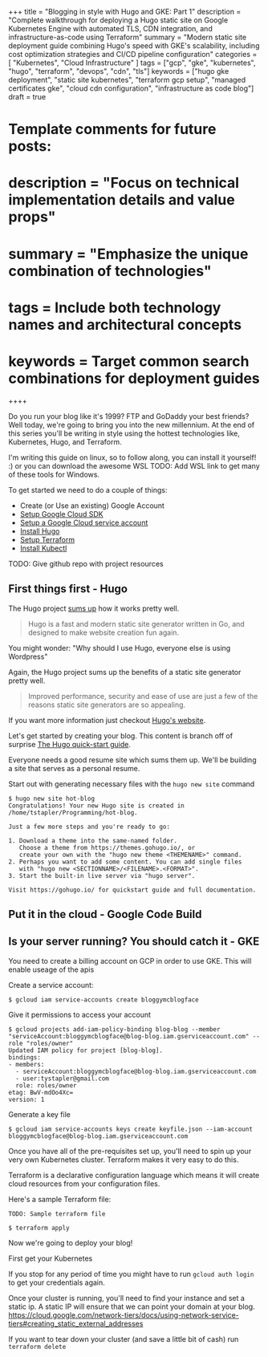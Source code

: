 +++
title = "Blogging in style with Hugo and GKE: Part 1"
description = "Complete walkthrough for deploying a Hugo static site on Google Kubernetes Engine with automated TLS, CDN integration, and infrastructure-as-code using Terraform"
summary = "Modern static site deployment guide combining Hugo's speed with GKE's scalability, including cost optimization strategies and CI/CD pipeline configuration"
categories = [ "Kubernetes", "Cloud Infrastructure" ]
tags = ["gcp", "gke", "kubernetes", "hugo", "terraform", "devops", "cdn", "tls"]
keywords = ["hugo gke deployment", "static site kubernetes", "terraform gcp setup", "managed certificates gke", "cloud cdn configuration", "infrastructure as code blog"]
draft = true

# Template comments for future posts:
# description = "Focus on technical implementation details and value props"
# summary = "Emphasize the unique combination of technologies"
# tags = Include both technology names and architectural concepts
# keywords = Target common search combinations for deployment guides
++++

Do you run your blog like it's 1999? FTP and GoDaddy your best friends? Well today, we're going to bring you into the new millennium. At the end of this series you'll be writing in style using the hottest technologies like, Kubernetes, Hugo, and Terraform.

I'm writing this guide on linux, so to follow along, you can install it yourself! :) or you can download the awesome WSL TODO: Add WSL link to get many of these tools for Windows. 

To get started we need to do a couple of things:

* Create (or Use an existing) Google Account
* [Setup Google Cloud SDK](https://cloud.google.com/sdk/install)
* [Setup a Google Cloud service account](https://cloud.google.com/docs/authentication/getting-started)
* [Install Hugo](https://gohugo.io/getting-started/installing/)
* [Setup Terraform](+)
* [Install Kubectl](https://kubernetes.io/docs/tasks/tools/install-kubectl/)

TODO: Give github repo with project resources

## First things first - Hugo

The Hugo project [sums up](https://gohugo.io/about/what-is-hugo/) how it works pretty well.

> Hugo is a fast and modern static site generator written in Go, and designed to make website creation fun again.

You might wonder: "Why should I use Hugo, everyone else is using Wordpress"

Again, the Hugo project sums up the benefits of a static site generator pretty well.

> Improved performance, security and ease of use are just a few of the reasons static site generators are so appealing.

If you want more information just checkout [Hugo's website](https://gohugo.io/about/benefits/).


Let's get started by creating your blog. This content is branch off of surprise [The Hugo quick-start guide](https://gohugo.io/getting-started/quick-start/).

Everyone needs a good resume site which sums them up. We'll be building a site that serves as a personal resume.

Start out with generating necessary files with the `hugo new site` command

```
$ hugo new site hot-blog
Congratulations! Your new Hugo site is created in /home/tstapler/Programming/hot-blog.

Just a few more steps and you're ready to go:

1. Download a theme into the same-named folder.
   Choose a theme from https://themes.gohugo.io/, or
   create your own with the "hugo new theme <THEMENAME>" command.
2. Perhaps you want to add some content. You can add single files
   with "hugo new <SECTIONNAME>/<FILENAME>.<FORMAT>".
3. Start the built-in live server via "hugo server".

Visit https://gohugo.io/ for quickstart guide and full documentation.
```


## Put it in the cloud - Google Code Build

## Is your server running? You should catch it - GKE


You need to create a billing account on GCP in order to use GKE. This will enable useage of the apis

Create a service account:
```
$ gcloud iam service-accounts create bloggymcblogface
```

Give it permissions to access your account
```
$ gcloud projects add-iam-policy-binding blog-blog --member "serviceAccount:bloggymcblogface@blog-blog.iam.gserviceaccount.com" --role "roles/owner"
Updated IAM policy for project [blog-blog].
bindings:
- members:
  - serviceAccount:bloggymcblogface@blog-blog.iam.gserviceaccount.com
  - user:tystapler@gmail.com
  role: roles/owner
etag: BwV-mdOo4Xc=
version: 1
```

Generate a key file
```
$ gcloud iam service-accounts keys create keyfile.json --iam-account bloggymcblogface@blog-blog.iam.gserviceaccount.com
```

Once you have all of the pre-requisites set up, you'll need to spin up your very own Kubernetes cluster. Terraform makes it very easy to do this.

Terraform is a declarative configuration language which means it will create cloud resources from your configuration files.


Here's a sample Terraform file:
```
TODO: Sample terraform file
```

```shell
$ terraform apply
```

Now we're going to deploy your blog!

First get your Kubernetes 

If you stop for any period of time you might have to run `gcloud auth login` to get your credentials again.

Once your cluster is running, you'll need to find your instance and set a static ip. A static IP will ensure that we can point your domain at your blog. https://cloud.google.com/network-tiers/docs/using-network-service-tiers#creating_static_external_addresses

If you want to tear down your cluster (and save a little bit of cash) run `terraform delete`
